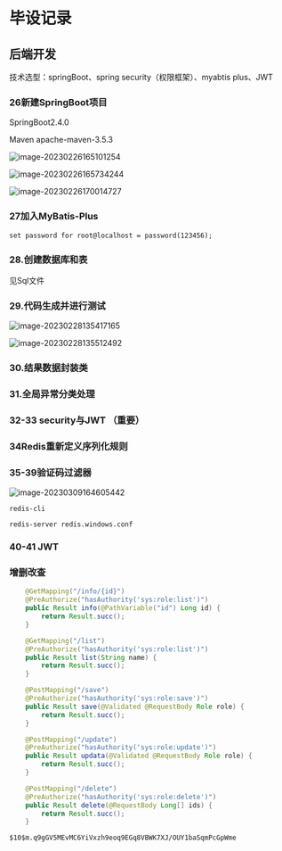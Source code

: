 # 毕设记录

## 后端开发

技术选型：springBoot、spring security（权限框架）、myabtis plus、JWT



### 26新建SpringBoot项目

SpringBoot2.4.0

Maven apache-maven-3.5.3

![image-20230226165101254](https://wangzt670-img.oss-cn-beijing.aliyuncs.com/img/image-20230226165101254.png)

![image-20230226165734244](https://wangzt670-img.oss-cn-beijing.aliyuncs.com/img/image-20230226165734244.png)

![image-20230226170014727](https://wangzt670-img.oss-cn-beijing.aliyuncs.com/img/image-20230226170014727.png)



### 27加入MyBatis-Plus

```
set password for root@localhost = password(123456);
```



### 28.创建数据库和表

见Sql文件



### 29.代码生成并进行测试

![image-20230228135417165](https://wangzt670-img.oss-cn-beijing.aliyuncs.com/img/image-20230228135417165.png)

![image-20230228135512492](https://wangzt670-img.oss-cn-beijing.aliyuncs.com/img/image-20230228135512492.png)





### 30.结果数据封装类

### 31.全局异常分类处理



### 32-33 security与JWT  （重要）



### 34Redis重新定义序列化规则



### 35-39验证码过滤器

![image-20230309164605442](https://wangzt670-img.oss-cn-beijing.aliyuncs.com/img/image-20230309164605442.png)

```
redis-cli

redis-server redis.windows.conf
```



### 40-41 JWT







### 增删改查

```java
    @GetMapping("/info/{id}")
    @PreAuthorize("hasAuthority('sys:role:list')")
    public Result info(@PathVariable("id") Long id) {
        return Result.succ();
    }

    @GetMapping("/list")
    @PreAuthorize("hasAuthority('sys:role:list')")
    public Result list(String name) {
        return Result.succ();
    }

    @PostMapping("/save")
    @PreAuthorize("hasAuthority('sys:role:save')")
    public Result save(@Validated @RequestBody Role role) {
        return Result.succ();
    }

    @PostMapping("/update")
    @PreAuthorize("hasAuthority('sys:role:update')")
    public Result updata(@Validated @RequestBody Role role) {
        return Result.succ();
    }

    @PostMapping("/delete")
    @PreAuthorize("hasAuthority('sys:role:delete')")
    public Result delete(@RequestBody Long[] ids) {
        return Result.succ();
    }
```

```
$10$m.q9gGV5MEvMC6YiVxzh9eoq9EGq8VBWK7XJ/OUY1baSqmPcGpWme
```

